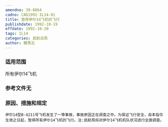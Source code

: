 ```yaml
---
amendno: 39-0864  
cadno: CAD1992-IL14-01  
title: 暂停伊尔14飞机的飞行  
publishdate: 1992-10-19  
effdate: 1992-10-20  
tags: IL14  
categories: 民航总局  
author: 魏秀云  
---
```

  
### 适用范围  
所有伊尔14飞机  
  
<!--more-->  
### 参考文件无  
  
### 原因、措施和规定  
    伊尔14型B-4211号飞机发生了一等事故，事故原因正在调查之中。为保证飞行安全，自本指令生效之日起，暂停所有伊尔14飞机的飞行。注:民航局将对伊尔14飞机机队状况进行全面调查。  
